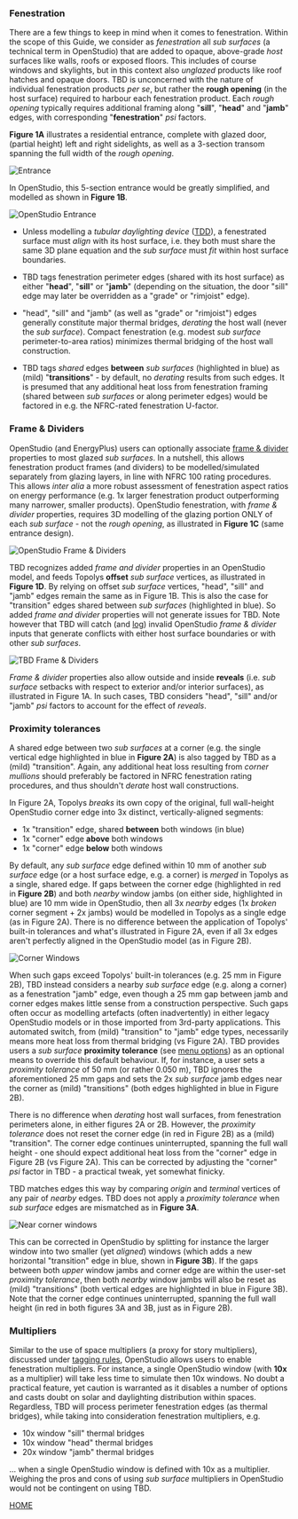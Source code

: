### Fenestration

There are a few things to keep in mind when it comes to fenestration. Within the scope of this Guide, we consider as _fenestration_ all _sub surfaces_ (a technical term in OpenStudio) that are added to opaque, above-grade _host_ surfaces like walls, roofs or exposed floors. This includes of course windows and skylights, but in this context also _unglazed_ products like roof hatches and opaque doors. TBD is unconcerned with the nature of individual fenestration products _per se_, but rather the __rough opening__ (in the host surface) required to harbour each fenestration product. Each _rough opening_ typically requires additional framing along "__sill__", "__head__" and "__jamb__" edges, with corresponding "__fenestration__" _psi_ factors.

__Figure 1A__ illustrates a residential entrance, complete with glazed door, (partial height) left and right sidelights, as well as a 3-section transom spanning the full width of the _rough opening_.

![Entrance](../assets/images/entrance.png "Entrance")  

In OpenStudio, this 5-section entrance would be greatly simplified, and modelled as shown in __Figure 1B__.

![OpenStudio Entrance](../assets/images/os_entrance.png "OpenStudio Entrance")  

- Unless modelling a _tubular daylighting device_ ([TDD](https://bigladdersoftware.com/epx/docs/22-2/input-output-reference/group-daylighting.html#daylightingdevicetubular "Tubular Daylighting Device")), a fenestrated surface must _align_ with its host surface, i.e. they both must share the same 3D plane equation and the _sub surface_ must _fit_ within host surface boundaries.

- TBD tags fenestration perimeter edges (shared with its host surface) as either "__head__", "__sill__" or "__jamb__" (depending on the situation, the door "sill" edge may later be overridden as a "grade" or "rimjoist" edge).

- "head", "sill" and "jamb" (as well as "grade" or "rimjoist") edges generally constitute major thermal bridges, _derating_ the host wall (never the _sub surface_). Compact fenestration (e.g. modest _sub surface_ perimeter-to-area ratios) minimizes thermal bridging of the host wall construction.

- TBD tags _shared_ edges __between__ _sub surfaces_ (highlighted in blue) as (mild) "__transitions__" - by default, no _derating_ results from such edges. It is presumed that any additional heat loss from fenestration framing (shared between _sub surfaces_ or along perimeter edges) would be factored in e.g. the NFRC-rated fenestration U-factor.

### Frame & Dividers

OpenStudio (and EnergyPlus) users can optionally associate [frame & divider](https://bigladdersoftware.com/epx/docs/22-2/input-output-reference/group-thermal-zone-description-geometry.html#windowpropertyframeanddivider "OpenStudio Frame and Dividers") properties to most glazed _sub surfaces_. In a nutshell, this allows fenestration product frames (and dividers) to be modelled/simulated separately from glazing layers, in line with NFRC 100 rating procedures. This allows _inter alia_ a more robust assessment of fenestration aspect ratios on energy performance (e.g. 1x larger fenestration product outperforming many narrower, smaller products). OpenStudio fenestration, with _frame & divider_ properties, requires 3D modelling of the glazing portion ONLY of each _sub surface_ - not the _rough opening_, as illustrated in __Figure 1C__ (same entrance design).

![OpenStudio Frame & Dividers](../assets/images/FD.png "OpenStudio Frame & Dividers")

TBD recognizes added _frame and divider_ properties in an OpenStudio model, and feeds Topolys __offset__ _sub surface_ vertices, as illustrated in __Figure 1D__. By relying on offset _sub surface_ vertices, "head", "sill" and "jamb" edges remain the same as in Figure 1B. This is also the case for "transition" edges shared between _sub surfaces_ (highlighted in blue). So added _frame and divider_ properties will not generate issues for TBD. Note however that TBD will catch (and [log](./reports.html "What TBD reports back")) invalid OpenStudio _frame & divider_ inputs that generate conflicts with either host surface boundaries or with other _sub surfaces_.

![TBD Frame & Dividers](../assets/images/FD2.png "TBD Frame & Dividers")

_Frame & divider_ properties also allow outside and inside __reveals__ (i.e. _sub surface_ setbacks with respect to exterior and/or interior surfaces), as illustrated in Figure 1A. In such cases, TBD considers "head", "sill" and/or "jamb" _psi_ factors to account for the effect of _reveals_.

### Proximity tolerances

A shared edge between two _sub surfaces_ at a corner (e.g. the single vertical edge highlighted in blue in __Figure 2A__) is also tagged by TBD as a (mild) "transition". Again, any additional heat loss resulting from _corner mullions_ should preferably be factored in NFRC fenestration rating procedures, and thus shouldn't _derate_ host wall constructions.  

In Figure 2A, Topolys _breaks_ its own copy of the original, full wall-height OpenStudio corner edge into 3x distinct, vertically-aligned segments:  

- 1x "transition" edge, shared __between__ both windows (in blue)
- 1x "corner" edge __above__ both windows
- 1x "corner" edge __below__ both windows  

By default, any _sub surface_ edge defined within 10 mm of another _sub surface_ edge (or a host surface edge, e.g. a corner) is _merged_ in Topolys as a single, shared edge. If gaps between the corner edge (highlighted in red in __Figure 2B__) and both _nearby_ window jambs (on either side, highlighted in blue) are 10 mm wide in OpenStudio, then all 3x _nearby_ edges (1x _broken_ corner segment + 2x jambs) would be modelled in Topolys as a single edge (as in Figure 2A). There is no difference between the application of Topolys' built-in tolerances and what's illustrated in Figure 2A, even if all 3x edges aren't perfectly aligned in the OpenStudio model (as in Figure 2B).

![Corner Windows](../assets/images/corner1.png "Corner Windows")

When such gaps exceed Topolys' built-in tolerances (e.g. 25 mm in Figure 2B), TBD instead considers a nearby _sub surface_ edge (e.g. along a corner) as a fenestration "jamb" edge, even though a 25 mm gap between jamb and corner edges makes little sense from a construction perspective. Such gaps often occur as modelling artefacts (often inadvertently) in either legacy OpenStudio models or in those imported from 3rd-party applications. This automated switch, from (mild) "transition" to "jamb" edge types, necessarily means more heat loss from thermal bridging (vs Figure 2A). TBD provides users a _sub surface_ __proximity tolerance__ (see [menu options](./settings.html "TBD settings")) as an optional means to override this default behaviour. If, for instance, a user sets a _proximity tolerance_ of 50 mm (or rather 0.050 m), TBD ignores the aforementioned 25 mm gaps and sets the 2x _sub surface_ jamb edges near the corner as (mild) "transitions" (both edges highlighted in blue in Figure 2B).

There is no difference when _derating_ host wall surfaces, from fenestration perimeters alone, in either figures 2A or 2B. However, the _proximity tolerance_ does not reset the corner edge (in red in Figure 2B) as a (mild) "transition". The corner edge continues uninterrupted, spanning the full wall height - one should expect additional heat loss from the "corner" edge in Figure 2B (vs Figure 2A). This can be corrected by adjusting the "corner" _psi_ factor in TBD - a practical tweak, yet somewhat finicky.

TBD matches edges this way by comparing _origin_ and _terminal_ vertices of any pair of _nearby_ edges. TBD does not apply a _proximity tolerance_ when _sub surface_ edges are mismatched as in __Figure 3A__.  

![Near corner windows](../assets/images/corner2.png "Near corner windows")  

This can be corrected in OpenStudio by splitting for instance the larger window into two smaller (yet _aligned_) windows (which adds a new horizontal "transition" edge in blue, shown in __Figure 3B__). If the gaps between both _upper_ window jambs and corner edge are within the user-set _proximity tolerance_, then both _nearby_ window jambs will also be reset as (mild) "transitions" (both vertical edges are highlighted in blue in Figure 3B). Note that the corner edge continues uninterrupted, spanning the full wall height (in red in both figures 3A and 3B, just as in Figure 2B).

### Multipliers

Similar to the use of space multipliers (a proxy for story multipliers), discussed under [tagging rules](./settings.html "TBD settings"), OpenStudio allows users to enable fenestration multipliers. For instance, a single OpenStudio window (with __10x__ as a multiplier) will take less time to simulate then 10x windows. No doubt a practical feature, yet caution is warranted as it disables a number of options and casts doubt on solar and daylighting distribution within spaces. Regardless, TBD will process perimeter fenestration edges (as thermal bridges), while taking into consideration fenestration multipliers, e.g.  

- 10x window "sill" thermal bridges
- 10x window "head" thermal bridges
- 20x window "jamb" thermal bridges  

... when a single OpenStudio window is defined with 10x as a multiplier. Weighing the pros and cons of using _sub surface_ multipliers in OpenStudio would not be contingent on using TBD.

[HOME](../index.html "Thermal Bridging & Derating")  
